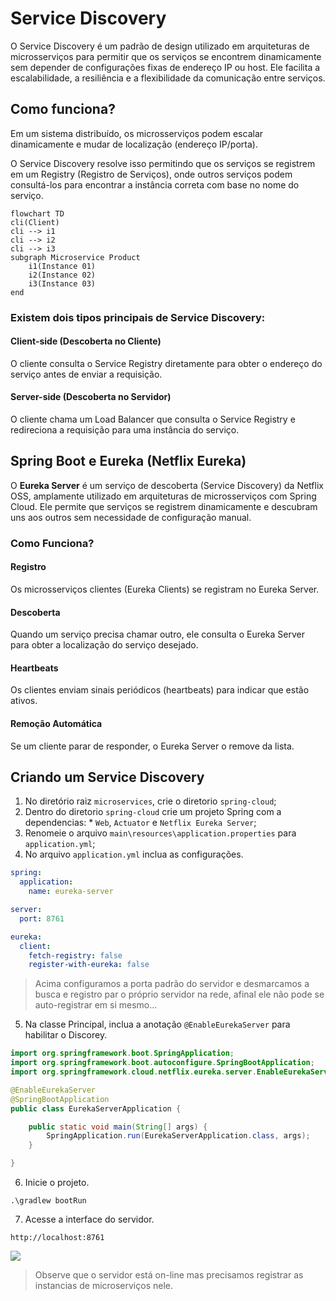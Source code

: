 # Service Discovery

O Service Discovery é um padrão de design utilizado em arquiteturas de microsserviços para permitir que os serviços se encontrem dinamicamente sem depender de configurações fixas de endereço IP ou host. Ele facilita a escalabilidade, a resiliência e a flexibilidade da comunicação entre serviços.

## Como funciona?

Em um sistema distribuído, os microsserviços podem escalar dinamicamente e mudar de localização (endereço IP/porta).

O Service Discovery resolve isso permitindo que os serviços se registrem em um Registry (Registro de Serviços), onde outros serviços podem consultá-los para encontrar a instância correta com base no nome do serviço.

```mermaid
flowchart TD
cli(Client)
cli --> i1 
cli --> i2
cli --> i3
subgraph Microservice Product
    i1(Instance 01)
    i2(Instance 02)
    i3(Instance 03)
end
```

### Existem dois tipos principais de Service Discovery:

#### Client-side (Descoberta no Cliente)

O cliente consulta o Service Registry diretamente para obter o endereço do serviço antes de enviar a requisição.

#### Server-side (Descoberta no Servidor)

O cliente chama um Load Balancer que consulta o Service Registry e redireciona a requisição para uma instância do serviço.

## Spring Boot e Eureka (Netflix Eureka)

O **Eureka Server** é um serviço de descoberta (Service Discovery) da Netflix OSS, amplamente utilizado em arquiteturas de microsserviços com Spring Cloud.
Ele permite que serviços se registrem dinamicamente e descubram uns aos outros sem necessidade de configuração manual.

### Como Funciona?
#### Registro
Os microsserviços clientes (Eureka Clients) se registram no Eureka Server.

#### Descoberta
Quando um serviço precisa chamar outro, ele consulta o Eureka Server para obter a localização do serviço desejado.

#### Heartbeats
Os clientes enviam sinais periódicos (heartbeats) para indicar que estão ativos.

#### Remoção Automática
Se um cliente parar de responder, o Eureka Server o remove da lista.

## Criando um Service Discovery

1. No diretório raiz `microservices`, crie o diretorio `spring-cloud`;
2. Dentro do diretorio `spring-cloud` crie um projeto Spring com a dependencias: * `Web`, `Actuator` e `Netflix Eureka Server`;
3. Renomeie o arquivo `main\resources\application.properties` para `application.yml`;
4. No arquivo `application.yml` inclua as configurações.

```yml
spring:
  application:
    name: eureka-server

server:
  port: 8761

eureka:
  client:
    fetch-registry: false
    register-with-eureka: false
```

> Acima configuramos a porta padrão do servidor e desmarcamos a busca e registro par o próprio servidor na rede, afinal ele não pode se auto-registrar em si mesmo...

5. Na classe Principal, inclua a anotação `@EnableEurekaServer` para habilitar o Discorey.

```java
import org.springframework.boot.SpringApplication;
import org.springframework.boot.autoconfigure.SpringBootApplication;
import org.springframework.cloud.netflix.eureka.server.EnableEurekaServer;

@EnableEurekaServer
@SpringBootApplication
public class EurekaServerApplication {

	public static void main(String[] args) {
		SpringApplication.run(EurekaServerApplication.class, args);
	}

}
```

6. Inicie o projeto.

```shell
.\gradlew bootRun
```

7. Acesse a interface do servidor.

```
http://localhost:8761
```

![](docs/images/eureka.png)

> Observe que o servidor está on-line mas precisamos registrar as instancias de microserviços nele.